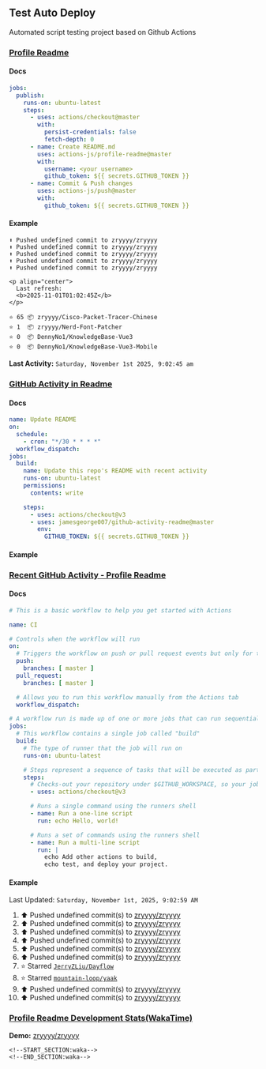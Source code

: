 ## Test Auto Deploy

Automated script testing project based on Github Actions

### [Profile Readme](https://github.com/marketplace/actions/profile-readme)

#### Docs

```yaml
jobs:
  publish:
    runs-on: ubuntu-latest
    steps:
      - uses: actions/checkout@master
        with:
          persist-credentials: false
          fetch-depth: 0
      - name: Create README.md
        uses: actions-js/profile-readme@master
        with:
          username: <your username>
          github_token: ${{ secrets.GITHUB_TOKEN }}
      - name: Commit & Push changes
        uses: actions-js/push@master
        with:
          github_token: ${{ secrets.GITHUB_TOKEN }}
```

#### Example

```
⬆️ Pushed undefined commit to zryyyy/zryyyy
⬆️ Pushed undefined commit to zryyyy/zryyyy
⬆️ Pushed undefined commit to zryyyy/zryyyy
⬆️ Pushed undefined commit to zryyyy/zryyyy
⬆️ Pushed undefined commit to zryyyy/zryyyy
```

```
<p align="center">
  Last refresh: 
  <b>2025-11-01T01:02:45Z</b>
</p>
```

```
⭐️ 65 📦 zryyyy/Cisco-Packet-Tracer-Chinese
⭐️ 1  📦 zryyyy/Nerd-Font-Patcher
⭐️ 0  📦 DennyNo1/KnowledgeBase-Vue3
⭐️ 0  📦 DennyNo1/KnowledgeBase-Vue3-Mobile
```

**Last Activity:** `Saturday, November 1st 2025, 9:02:45 am`



### [GitHub Activity in Readme](https://github.com/marketplace/actions/github-activity-readme)

#### Docs

```yaml
name: Update README
on:
  schedule:
    - cron: "*/30 * * * *"
  workflow_dispatch:
jobs:
  build:
    name: Update this repo's README with recent activity
    runs-on: ubuntu-latest
    permissions:
      contents: write

    steps:
      - uses: actions/checkout@v3
      - uses: jamesgeorge007/github-activity-readme@master
        env:
          GITHUB_TOKEN: ${{ secrets.GITHUB_TOKEN }}
```

#### Example

<!--START_SECTION:activity-->
<!--END_SECTION:activity-->



### [Recent GitHub Activity - Profile Readme](https://github.com/marketplace/actions/recent-github-activity-profile-readme)

#### Docs

```yaml
# This is a basic workflow to help you get started with Actions

name: CI

# Controls when the workflow will run
on:
  # Triggers the workflow on push or pull request events but only for the master branch
  push:
    branches: [ master ]
  pull_request:
    branches: [ master ]

  # Allows you to run this workflow manually from the Actions tab
  workflow_dispatch:

# A workflow run is made up of one or more jobs that can run sequentially or in parallel
jobs:
  # This workflow contains a single job called "build"
  build:
    # The type of runner that the job will run on
    runs-on: ubuntu-latest

    # Steps represent a sequence of tasks that will be executed as part of the job
    steps:
      # Checks-out your repository under $GITHUB_WORKSPACE, so your job can access it
      - uses: actions/checkout@v3

      # Runs a single command using the runners shell
      - name: Run a one-line script
        run: echo Hello, world!

      # Runs a set of commands using the runners shell
      - name: Run a multi-line script
        run: |
          echo Add other actions to build,
          echo test, and deploy your project.

```

#### Example

<!--RECENT_ACTIVITY:last_update-->
Last Updated: `Saturday, November 1st, 2025, 9:02:59 AM`
<!--RECENT_ACTIVITY:last_update_end-->

<!--RECENT_ACTIVITY:start-->
1. ⬆️ Pushed undefined commit(s) to [zryyyy/zryyyy](https://github.com/zryyyy/zryyyy)<br>
2. ⬆️ Pushed undefined commit(s) to [zryyyy/zryyyy](https://github.com/zryyyy/zryyyy)<br>
3. ⬆️ Pushed undefined commit(s) to [zryyyy/zryyyy](https://github.com/zryyyy/zryyyy)<br>
4. ⬆️ Pushed undefined commit(s) to [zryyyy/zryyyy](https://github.com/zryyyy/zryyyy)<br>
5. ⬆️ Pushed undefined commit(s) to [zryyyy/zryyyy](https://github.com/zryyyy/zryyyy)<br>
6. ⬆️ Pushed undefined commit(s) to [zryyyy/zryyyy](https://github.com/zryyyy/zryyyy)<br>
7. ⭐ Starred [`JerryZLiu/Dayflow`](https://github.com/JerryZLiu/Dayflow)<br>
8. ⭐ Starred [`mountain-loop/yaak`](https://github.com/mountain-loop/yaak)<br>
9. ⬆️ Pushed undefined commit(s) to [zryyyy/zryyyy](https://github.com/zryyyy/zryyyy)<br>
10. ⬆️ Pushed undefined commit(s) to [zryyyy/zryyyy](https://github.com/zryyyy/zryyyy)<br>
<!--RECENT_ACTIVITY:end-->



### [Profile Readme Development Stats(WakaTime)](https://github.com/marketplace/actions/profile-readme-development-stats)

**Demo:**  [zryyyy/zryyyy](https://github.com/zryyyy/zryyyy)

```
<!--START_SECTION:waka-->
<!--END_SECTION:waka-->
```
